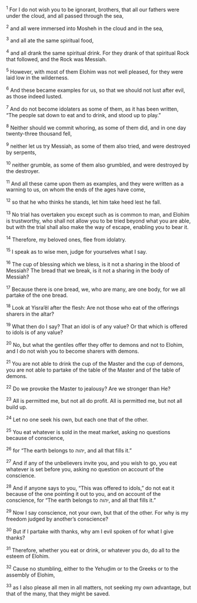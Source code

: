 <sup>1</sup> For I do not wish you to be ignorant, brothers, that all our fathers were under the cloud, and all passed through the sea,

<sup>2</sup> and all were immersed into Mosheh in the cloud and in the sea,

<sup>3</sup> and all ate the same spiritual food,

<sup>4</sup> and all drank the same spiritual drink. For they drank of that spiritual Rock that followed, and the Rock was Messiah.

<sup>5</sup> However, with most of them Elohim was not well pleased, for they were laid low in the wilderness.

<sup>6</sup> And these became examples for us, so that we should not lust after evil, as those indeed lusted.

<sup>7</sup> And do not become idolaters as some of them, as it has been written, “The people sat down to eat and to drink, and stood up to play.”

<sup>8</sup> Neither should we commit whoring, as some of them did, and in one day twenty-three thousand fell,

<sup>9</sup> neither let us try Messiah, as some of them also tried, and were destroyed by serpents,

<sup>10</sup> neither grumble, as some of them also grumbled, and were destroyed by the destroyer.

<sup>11</sup> And all these came upon them as examples, and they were written as a warning to us, on whom the ends of the ages have come,

<sup>12</sup> so that he who thinks he stands, let him take heed lest he fall.

<sup>13</sup> No trial has overtaken you except such as is common to man, and Elohim is trustworthy, who shall not allow you to be tried beyond what you are able, but with the trial shall also make the way of escape, enabling you to bear it.

<sup>14</sup> Therefore, my beloved ones, flee from idolatry.

<sup>15</sup> I speak as to wise men, judge for yourselves what I say.

<sup>16</sup> The cup of blessing which we bless, is it not a sharing in the blood of Messiah? The bread that we break, is it not a sharing in the body of Messiah?

<sup>17</sup> Because there is one bread, we, who are many, are one body, for we all partake of the one bread.

<sup>18</sup> Look at Yisra’ĕl after the flesh: Are not those who eat of the offerings sharers in the altar?

<sup>19</sup> What then do I say? That an idol is of any value? Or that which is offered to idols is of any value?

<sup>20</sup> No, but what the gentiles offer they offer to demons and not to Elohim, and I do not wish you to become sharers with demons.

<sup>21</sup> You are not able to drink the cup of the Master and the cup of demons, you are not able to partake of the table of the Master and of the table of demons.

<sup>22</sup> Do we provoke the Master to jealousy? Are we stronger than He?

<sup>23</sup> All is permitted me, but not all do profit. All is permitted me, but not all build up.

<sup>24</sup> Let no one seek his own, but each one that of the other.

<sup>25</sup> You eat whatever is sold in the meat market, asking no questions because of conscience,

<sup>26</sup> for “The earth belongs to יהוה, and all that fills it.”

<sup>27</sup> And if any of the unbelievers invite you, and you wish to go, you eat whatever is set before you, asking no question on account of the conscience.

<sup>28</sup> And if anyone says to you, “This was offered to idols,” do not eat it because of the one pointing it out to you, and on account of the conscience, for “The earth belongs to יהוה, and all that fills it.”

<sup>29</sup> Now I say conscience, not your own, but that of the other. For why is my freedom judged by another’s conscience?

<sup>30</sup> But if I partake with thanks, why am I evil spoken of for what I give thanks?

<sup>31</sup> Therefore, whether you eat or drink, or whatever you do, do all to the esteem of Elohim.

<sup>32</sup> Cause no stumbling, either to the Yehuḏim or to the Greeks or to the assembly of Elohim,

<sup>33</sup> as I also please all men in all matters, not seeking my own advantage, but that of the many, that they might be saved.

